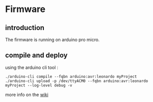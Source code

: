 # Firmware

## introduction
The firmware is running on arduino pro micro.  

## compile and deploy 
using the arduino cli tool :  

    ./arduino-cli compile --fqbn arduino:avr:leonardo myProject
    ./arduino-cli upload -p /dev/ttyACM0 --fqbn arduino:avr:leonardo myProject --log-level debug -v

more info on the [wiki](https://github.com/jmmourier/laughing-couscous/wiki/%5BTools%5D-Flashing-arduino)  